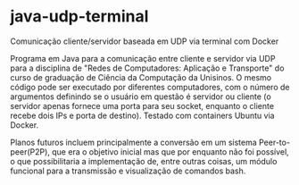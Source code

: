 # java-udp-terminal
Comunicação cliente/servidor baseada em UDP via terminal com Docker

Programa em Java para a comunicação entre cliente e servidor via UDP para a disciplina de "Redes de Computadores: Aplicação e Transporte" do curso de graduação de Ciência da Computação da Unisinos. O mesmo código pode ser executado por diferentes computadores, com o número de argumentos definindo se o usuário em questão é servidor ou cliente (o servidor apenas fornece uma porta para seu socket, enquanto o cliente recebe dois IPs e porta de destino). Testado com containers Ubuntu via Docker.

Planos futuros incluem principalmente a conversão em um sistema Peer-to-peer(P2P), que era o objetivo inicial mas que por enquanto não foi possível, o que possibilitaria a implementação de, entre outras coisas, um módulo funcional para a transmissão e visualização de comandos bash.
